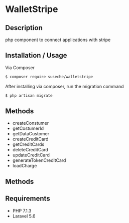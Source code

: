 # WalletStripe

Description
--------------------

php component to connect applications with stripe


Installation / Usage
--------------------


Via Composer

``` bash
$ composer require suseche/walletstripe
```
After installing via composer, run the migration command


``` bash
$ php artisan migrate 
```


Methods
---------

- createConstumer
- getCostumerId
- getDataCustomer
- createCreditCard
- getCreditCards
- deleteCreditCard
- updateCreditCard
- generateTokenCreditCard
- loadCharge

Methods
---------

Requirements
------------

- PHP 7.1.3
- Laravel 5.6


